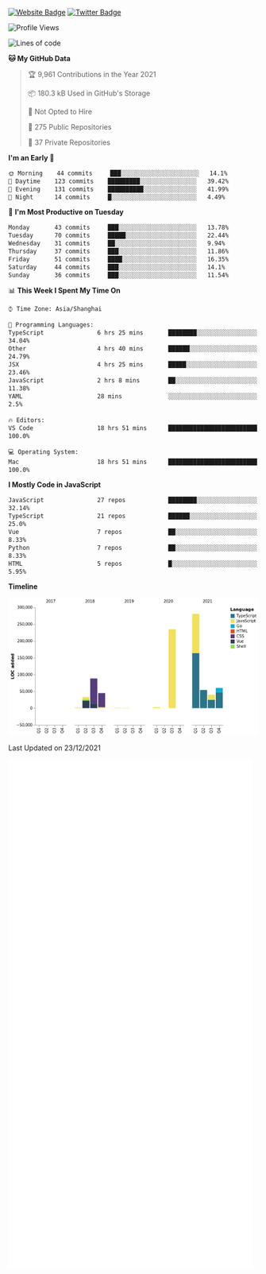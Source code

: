 [![Website Badge](https://img.shields.io/badge/-caos.me-444444?style=flat&logo=Google-Chrome&logoColor=f2f2f2&link=https://caos.me)](https://caos.me)
[![Twitter Badge](https://img.shields.io/badge/-@caosbad-1da1f2?style=flat&labelColor=1ca0f1&logo=twitter&logoColor=white&link=https://twitter.com/caosbad)](https://twitter.com/caosbad)



<!--START_SECTION:waka-->
![Profile Views](http://img.shields.io/badge/Profile%20Views-154-blue)

![Lines of code](https://img.shields.io/badge/From%20Hello%20World%20I%27ve%20Written-843%20Thousand%20lines%20of%20code-blue)

**🐱 My GitHub Data** 

> 🏆 9,961 Contributions in the Year 2021
 > 
> 📦 180.3 kB Used in GitHub's Storage 
 > 
> 🚫 Not Opted to Hire
 > 
> 📜 275 Public Repositories 
 > 
> 🔑 37 Private Repositories  
 > 
**I'm an Early 🐤** 

```text
🌞 Morning    44 commits     ███░░░░░░░░░░░░░░░░░░░░░░   14.1% 
🌆 Daytime    123 commits    █████████░░░░░░░░░░░░░░░░   39.42% 
🌃 Evening    131 commits    ██████████░░░░░░░░░░░░░░░   41.99% 
🌙 Night      14 commits     █░░░░░░░░░░░░░░░░░░░░░░░░   4.49%

```
📅 **I'm Most Productive on Tuesday** 

```text
Monday       43 commits     ███░░░░░░░░░░░░░░░░░░░░░░   13.78% 
Tuesday      70 commits     █████░░░░░░░░░░░░░░░░░░░░   22.44% 
Wednesday    31 commits     ██░░░░░░░░░░░░░░░░░░░░░░░   9.94% 
Thursday     37 commits     ███░░░░░░░░░░░░░░░░░░░░░░   11.86% 
Friday       51 commits     ████░░░░░░░░░░░░░░░░░░░░░   16.35% 
Saturday     44 commits     ███░░░░░░░░░░░░░░░░░░░░░░   14.1% 
Sunday       36 commits     ███░░░░░░░░░░░░░░░░░░░░░░   11.54%

```


📊 **This Week I Spent My Time On** 

```text
⌚︎ Time Zone: Asia/Shanghai

💬 Programming Languages: 
TypeScript               6 hrs 25 mins       ████████░░░░░░░░░░░░░░░░░   34.04% 
Other                    4 hrs 40 mins       ██████░░░░░░░░░░░░░░░░░░░   24.79% 
JSX                      4 hrs 25 mins       █████░░░░░░░░░░░░░░░░░░░░   23.46% 
JavaScript               2 hrs 8 mins        ██░░░░░░░░░░░░░░░░░░░░░░░   11.38% 
YAML                     28 mins             ░░░░░░░░░░░░░░░░░░░░░░░░░   2.5%

🔥 Editors: 
VS Code                  18 hrs 51 mins      █████████████████████████   100.0%

💻 Operating System: 
Mac                      18 hrs 51 mins      █████████████████████████   100.0%

```

**I Mostly Code in JavaScript** 

```text
JavaScript               27 repos            ████████░░░░░░░░░░░░░░░░░   32.14% 
TypeScript               21 repos            ██████░░░░░░░░░░░░░░░░░░░   25.0% 
Vue                      7 repos             ██░░░░░░░░░░░░░░░░░░░░░░░   8.33% 
Python                   7 repos             ██░░░░░░░░░░░░░░░░░░░░░░░   8.33% 
HTML                     5 repos             █░░░░░░░░░░░░░░░░░░░░░░░░   5.95%

```


**Timeline**

![Chart not found](https://raw.githubusercontent.com/caosbad/caosbad/master/charts/bar_graph.png) 


 Last Updated on 23/12/2021
<!--END_SECTION:waka-->


![Metrics](https://github.com/caosbad/CaosBad/blob/master/github-metrics.svg)
